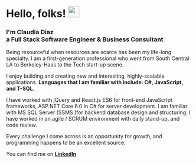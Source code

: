 

# Hello, folks! <img src="https://raw.githubusercontent.com/MartinHeinz/MartinHeinz/master/wave.gif" height ="30px" width="30px">
<h3>I'm Claudia Diaz
<br>a Full Stack Software Engineer & Business Consultant<br></h3>

Being resourceful when resources are scarce has been my life-long specialty. I am a first-generation professional who went from South Central LA to Berkeley-Haas to the Tech start-up scene.

I enjoy building and creating new and interesting, highly-scalable applications. <b>Languages that I am familiar with include: C#, JavaScript, and T-SQL.</b>

I have worked with jQuery and React.js ES6 for front-end JavaScript frameworks, ASP.NET Core 6.0 in C# for server development. I am familiar with MS SQL Server (SSMS )for backend database design and structuring. I have worked in an agile / SCRUM environment with daily stand-up, and code review.

Every challenge I come across is an opportunity for growth, and programming happens to be an excellent source.

You can find me on <a href="https://www.linkedin.com/in/diaz-claudia/"><b>LinkedIn</b></a>
